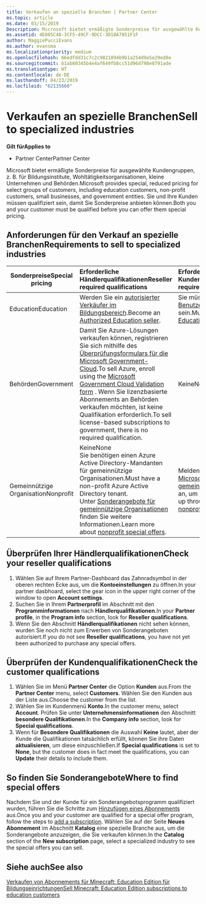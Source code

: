```yaml
---
title: Verkaufen an spezielle Branchen | Partner Center
ms.topic: article
ms.date: 03/15/2019
Description: Microsoft bietet ermäßigte Sonderpreise für ausgewählte Kundengruppen, z. B. für Bildungsinstitute, Wohltätigkeitsorganisationen, kleine Unternehmen und Behörden.
ms.assetid: 4E085C48-3CF5-49CF-9DCC-3D18A7051F1F
author: MaggiePucciEvans
ms.author: evansma
ms.localizationpriority: medium
ms.openlocfilehash: 66edfdd31c7c2c9821894b9b1a254d9a5e29ed8e
ms.sourcegitcommit: b1ab80345b4e4af649fb8cc51d96d798e0791ade
ms.translationtype: HT
ms.contentlocale: de-DE
ms.lasthandoff: 04/23/2019
ms.locfileid: "62135660"
---
```

# <a name="sell-to-specialized-industries"></a><span data-ttu-id="26815-103">Verkaufen an spezielle Branchen</span><span class="sxs-lookup"><span data-stu-id="26815-103">Sell to specialized industries</span></span>

<span data-ttu-id="26815-104">**Gilt für**</span><span class="sxs-lookup"><span data-stu-id="26815-104">**Applies to**</span></span>

-  <span data-ttu-id="26815-105">Partner Center</span><span class="sxs-lookup"><span data-stu-id="26815-105">Partner Center</span></span>

<span data-ttu-id="26815-106">Microsoft bietet ermäßigte Sonderpreise für ausgewählte Kundengruppen, z. B. für Bildungsinstitute, Wohltätigkeitsorganisationen, kleine Unternehmen und Behörden.</span><span class="sxs-lookup"><span data-stu-id="26815-106">Microsoft provides special, reduced pricing for select groups of customers, including education customers, non-profit customers, small businesses, and government entities.</span></span> <span data-ttu-id="26815-107">Sie und Ihre Kunden müssen qualifiziert sein, damit Sie Sonderpreise anbieten können.</span><span class="sxs-lookup"><span data-stu-id="26815-107">Both you and your customer must be qualified before you can offer them special pricing.</span></span> 

## <a name="requirements-to-sell-to-specialized-industries"></a><span data-ttu-id="26815-108">Anforderungen für den Verkauf an spezielle Branchen</span><span class="sxs-lookup"><span data-stu-id="26815-108">Requirements to sell to specialized industries</span></span>

|<span data-ttu-id="26815-109">**Sonderpreise**</span><span class="sxs-lookup"><span data-stu-id="26815-109">**Special pricing**</span></span>   |<span data-ttu-id="26815-110">**Erforderliche Händlerqualifikationen**</span><span class="sxs-lookup"><span data-stu-id="26815-110">**Reseller required qualifications**</span></span>   |<span data-ttu-id="26815-111">**Erforderliche Kundenqualifikationen**</span><span class="sxs-lookup"><span data-stu-id="26815-111">**Customer required qualifications**</span></span>   |
|----------------------------|:---------------------------------|:------------------------------------------|
|<span data-ttu-id="26815-112">Education</span><span class="sxs-lookup"><span data-stu-id="26815-112">Education</span></span>   |<span data-ttu-id="26815-113">Werden Sie ein [autorisierter Verkäufer im Bildungsbereich](https://www.mepn.com).</span><span class="sxs-lookup"><span data-stu-id="26815-113">Become an [Authorized Education seller](https://www.mepn.com).</span></span>   | <span data-ttu-id="26815-114">Sie müssen ein [qualifizierter Benutzer von Bildungsangeboten](https://www.microsoftvolumelicensing.com/DocumentSearch.aspx?Mode=3&DocumentTypeId=7) sein.</span><span class="sxs-lookup"><span data-stu-id="26815-114">Must be a [Qualified Education User](https://www.microsoftvolumelicensing.com/DocumentSearch.aspx?Mode=3&DocumentTypeId=7).</span></span>   |
|<span data-ttu-id="26815-115">Behörden</span><span class="sxs-lookup"><span data-stu-id="26815-115">Government</span></span>   |<span data-ttu-id="26815-116">Damit Sie Azure-Lösungen verkaufen können, registrieren Sie sich mithilfe des [Überprüfungsformulars für die Microsoft Government-Cloud](https://azuregov.microsoft.com/csp).</span><span class="sxs-lookup"><span data-stu-id="26815-116">To sell Azure, enroll using the [Microsoft Government Cloud Validation form](https://azuregov.microsoft.com/csp) .</span></span> <span data-ttu-id="26815-117">Wenn Sie lizenzbasierte Abonnements an Behörden verkaufen möchten, ist keine Qualifikation erforderlich.</span><span class="sxs-lookup"><span data-stu-id="26815-117">To sell license-based subscriptions to government, there is no required qualification.</span></span>|   <span data-ttu-id="26815-118">Keine</span><span class="sxs-lookup"><span data-stu-id="26815-118">None</span></span>|
|<span data-ttu-id="26815-119">Gemeinnützige Organisation</span><span class="sxs-lookup"><span data-stu-id="26815-119">Nonprofit</span></span>  |<span data-ttu-id="26815-120">Keine</span><span class="sxs-lookup"><span data-stu-id="26815-120">None</span></span><br><span data-ttu-id="26815-121">Sie benötigen einen Azure Active Directory-Mandanten für gemeinnützige Organisationen.</span><span class="sxs-lookup"><span data-stu-id="26815-121">Must have a non-profit Azure Active Directory tenant.</span></span><br><span data-ttu-id="26815-122">Unter [Sonderangebote für gemeinnützige Organisationen](https://assetsprod.microsoft.com/mpn/en-us/nonprofit-skus-in-csp-faq.pdf) finden Sie weitere Informationen.</span><span class="sxs-lookup"><span data-stu-id="26815-122">Learn more about [nonprofit special offers](https://assetsprod.microsoft.com/mpn/en-us/nonprofit-skus-in-csp-faq.pdf).</span></span>   |<span data-ttu-id="26815-123">Melden Sie sich über das [Microsoft-Programm für gemeinnützige Organisationen](https://nonprofit.microsoft.com/#/register) an, um sich zu qualifizieren.</span><span class="sxs-lookup"><span data-stu-id="26815-123">Sign up through the [Microsoft nonprofit program](https://nonprofit.microsoft.com/#/register) to be eligible.</span></span>   |


## <a name="check-your-reseller-qualifications"></a><span data-ttu-id="26815-124">Überprüfen Ihrer Händlerqualifikationen</span><span class="sxs-lookup"><span data-stu-id="26815-124">Check your reseller qualifications</span></span>

1.  <span data-ttu-id="26815-125">Wählen Sie auf Ihrem Partner-Dashboard das Zahnradsymbol in der oberen rechten Ecke aus, um die **Kontoeinstellungen** zu öffnen.</span><span class="sxs-lookup"><span data-stu-id="26815-125">In your partner dasbhoard, select the gear icon in the upper right corner of the window to open **Account settings**.</span></span>
2.  <span data-ttu-id="26815-126">Suchen Sie in Ihrem **Partnerprofil** im Abschnitt mit den **Programminformationen** nach **Händlerqualifikationen**.</span><span class="sxs-lookup"><span data-stu-id="26815-126">In your **Partner profile**, in the **Program info** section, look for **Reseller qualifications**.</span></span>
3.  <span data-ttu-id="26815-127">Wenn Sie den Abschnitt **Händlerqualifikationen** nicht sehen können, wurden Sie noch nicht zum Erwerben von Sonderangeboten autorisiert.</span><span class="sxs-lookup"><span data-stu-id="26815-127">If you do not see **Reseller qualifications**, you have not yet been authorized to purchase any special offers.</span></span>

## <a name="check-the-customer-qualifications"></a><span data-ttu-id="26815-128">Überprüfen der Kundenqualifikationen</span><span class="sxs-lookup"><span data-stu-id="26815-128">Check the customer qualifications</span></span>

1.  <span data-ttu-id="26815-129">Wählen Sie im Menü **Partner Center** die Option **Kunden** aus.</span><span class="sxs-lookup"><span data-stu-id="26815-129">From the **Partner Center** menu, select **Customers**.</span></span> <span data-ttu-id="26815-130">Wählen Sie den Kunden aus der Liste aus.</span><span class="sxs-lookup"><span data-stu-id="26815-130">Choose the customer from the list.</span></span>
2.  <span data-ttu-id="26815-131">Wählen Sie im Kundenmenü **Konto**.</span><span class="sxs-lookup"><span data-stu-id="26815-131">In the customer menu, select **Account**.</span></span> <span data-ttu-id="26815-132">Prüfen Sie unter **Unternehmensinformationen** den Abschnitt **besondere Qualifikationen**.</span><span class="sxs-lookup"><span data-stu-id="26815-132">In the **Company info** section, look for **Special qualifications**.</span></span>
3.  <span data-ttu-id="26815-133">Wenn für **Besondere Qualifikationen** die Auswahl **Keine** lautet, aber der Kunde die Qualifikationen tatsächlich erfüllt, können Sie ihre Daten **aktualisieren**, um diese einzuschließen.</span><span class="sxs-lookup"><span data-stu-id="26815-133">If **Special qualifications** is set to **None**, but the customer does in fact meet the qualifications, you can **Update** their details to include them.</span></span>

## <a name="where-to-find-special-offers"></a><span data-ttu-id="26815-134">So finden Sie Sonderangebote</span><span class="sxs-lookup"><span data-stu-id="26815-134">Where to find special offers</span></span>

<span data-ttu-id="26815-135">Nachdem Sie und der Kunde für ein Sonderangebotsprogramm qualifiziert wurden, führen Sie die Schritte zum [Hinzufügen eines Abonnements](create-a-new-subscription.md) aus.</span><span class="sxs-lookup"><span data-stu-id="26815-135">Once you and your customer are qualified for a special offer program, follow the steps to [add a subscription](create-a-new-subscription.md).</span></span> <span data-ttu-id="26815-136">Wählen Sie auf der Seite **Neues Abonnement** im Abschnitt **Katalog** eine spezielle Branche aus, um die Sonderangebote anzuzeigen, die Sie verkaufen können.</span><span class="sxs-lookup"><span data-stu-id="26815-136">In the **Catalog** section of the **New subscription** page, select a specialized industry to see the special offers you can sell.</span></span>

## <a name="see-also"></a><span data-ttu-id="26815-137">Siehe auch</span><span class="sxs-lookup"><span data-stu-id="26815-137">See also</span></span>

[<span data-ttu-id="26815-138">Verkaufen von Abonnements für Minecraft: Education Edition für Bildungseinrichtungen</span><span class="sxs-lookup"><span data-stu-id="26815-138">Sell Minecraft: Education Edition subscriptions to education customers</span></span>](minecraft-subscriptions.md)


 

 

 



